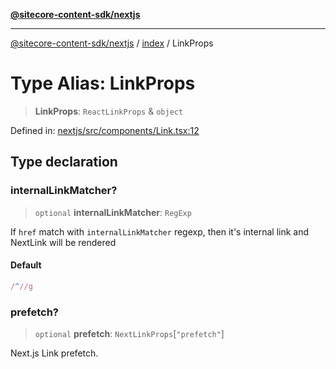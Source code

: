 [**@sitecore-content-sdk/nextjs**](../../README.md)

***

[@sitecore-content-sdk/nextjs](../../README.md) / [index](../README.md) / LinkProps

# Type Alias: LinkProps

> **LinkProps**: `ReactLinkProps` & `object`

Defined in: [nextjs/src/components/Link.tsx:12](https://github.com/Sitecore/xmc-jss-dev/blob/f4a8fa660d68db3c8a3a184bf4bb6c838e2b1802/packages/nextjs/src/components/Link.tsx#L12)

## Type declaration

### internalLinkMatcher?

> `optional` **internalLinkMatcher**: `RegExp`

If `href` match with `internalLinkMatcher` regexp, then it's internal link and NextLink will be rendered

#### Default

```ts
/^//g
```

### prefetch?

> `optional` **prefetch**: `NextLinkProps`\[`"prefetch"`\]

Next.js Link prefetch.
